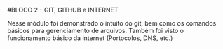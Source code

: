 #BLOCO 2 - GIT, GITHUB e INTERNET

Nesse módulo foi demonstrado o intuito do git, bem como os comandos básicos para gerenciamento de arquivos.
Também foi visto o funcionamento básico da internet (Portocolos, DNS, etc.)
